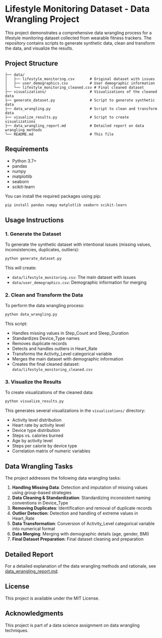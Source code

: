 # Lifestyle Monitoring Dataset - Data Wrangling Project

This project demonstrates a comprehensive data wrangling process for a lifestyle monitoring dataset collected from wearable fitness trackers. The repository contains scripts to generate synthetic data, clean and transform the data, and visualize the results.

## Project Structure

```
├── data/
│   ├── lifestyle_monitoring.csv       # Original dataset with issues
│   ├── user_demographics.csv          # User demographic information
│   └── lifestyle_monitoring_cleaned.csv # Final cleaned dataset
├── visualizations/                    # Visualizations of the cleaned data
├── generate_dataset.py                # Script to generate synthetic data
├── data_wrangling.py                  # Script to clean and transform data
├── visualize_results.py               # Script to create visualizations
├── data_wrangling_report.md           # Detailed report on data wrangling methods
└── README.md                          # This file
```

## Requirements

- Python 3.7+
- pandas
- numpy
- matplotlib
- seaborn
- scikit-learn

You can install the required packages using pip:

```bash
pip install pandas numpy matplotlib seaborn scikit-learn
```

## Usage Instructions

### 1. Generate the Dataset

To generate the synthetic dataset with intentional issues (missing values, inconsistencies, duplicates, outliers):

```bash
python generate_dataset.py
```

This will create:
- `data/lifestyle_monitoring.csv`: The main dataset with issues
- `data/user_demographics.csv`: Demographic information for merging

### 2. Clean and Transform the Data

To perform the data wrangling process:

```bash
python data_wrangling.py
```

This script:
- Handles missing values in Step_Count and Sleep_Duration
- Standardizes Device_Type names
- Removes duplicate records
- Detects and handles outliers in Heart_Rate
- Transforms the Activity_Level categorical variable
- Merges the main dataset with demographic information
- Creates the final cleaned dataset: `data/lifestyle_monitoring_cleaned.csv`

### 3. Visualize the Results

To create visualizations of the cleaned data:

```bash
python visualize_results.py
```

This generates several visualizations in the `visualizations/` directory:
- Activity level distribution
- Heart rate by activity level
- Device type distribution
- Steps vs. calories burned
- Age by activity level
- Steps per calorie by device type
- Correlation matrix of numeric variables

## Data Wrangling Tasks

The project addresses the following data wrangling tasks:

1. **Handling Missing Data**: Detection and imputation of missing values using group-based strategies
2. **Data Cleaning & Standardization**: Standardizing inconsistent naming conventions in Device_Type
3. **Removing Duplicates**: Identification and removal of duplicate records
4. **Outlier Detection**: Detection and handling of extreme values in Heart_Rate
5. **Data Transformation**: Conversion of Activity_Level categorical variable into numerical format
6. **Data Merging**: Merging with demographic details (age, gender, BMI)
7. **Final Dataset Preparation**: Final dataset cleaning and preparation

## Detailed Report

For a detailed explanation of the data wrangling methods and rationale, see [data_wrangling_report.md](data_wrangling_report.md).

## License

This project is available under the MIT License.

## Acknowledgments

This project is part of a data science assignment on data wrangling techniques. 